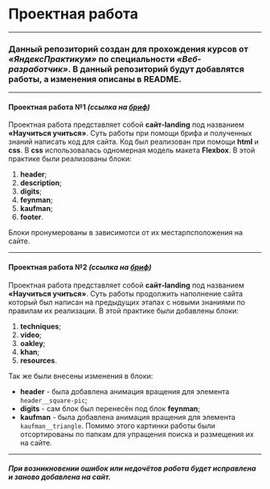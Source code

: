 # Проектная работа

------

### Данный репозиторий создан для прохождения курсов от _«ЯндексПрактикум»_ по специальности _«Веб-разработчик»_. В данный репозиторий будут добавлятся работы, а изменения описаны в README.

------

#### Проектная работа №1 _(ссылка на [бриф](https://code.s3.yandex.net/web-developer/project-1/sprint-1-brief.pdf))_
Проектная работа представляет собой __сайт-landing__ под названием __«Научиться учиться»__. Суть работы при помощи брифа и полученных знаний написать код для сайта.
Код был реализован при помощи __html__ и __css__. В __css__ использовалась одномерная модель макета __Flexbox__.
В этой практике были реализованы блоки:
1. __header__;
2. __description__;
3. __digits__;
4. __feynman__;
5. __kaufman__;
6. __footer__.

Блоки пронумерованы в зависимотси от их местарпсположения на сайте.

------

#### Проектная работа №2 _(ссылка на [бриф](https://code.s3.yandex.net/web-developer/project-1/sprint-2-brief.pdf))_
Проектная работа представляет собой __сайт-landing__ под названием __«Научиться учиться»__. Суть работы продолжить наполнение сайта который был написан на предыдущих этапах с новыми знаниями по правилам их реализации.
В этой практике были добавлены блоки:
1. __techniques__;
2. __video__;
3. __oakley__;
4. __khan__;
5. __resources__.

Так же были внесены изменения в блоки:
* __header__ - была добавлена анимация вращения для элемента ```header__square-pic```;
* __digits__ - сам блок был перенесён под блок __feynman__;
* __kaufman__ - была добавлена анимация вращения для элемента ```kaufman__triangle```.
Помимо этого картинки работы были отсортированы по папкам для упращения поиска и размещения их на сайте.

------

##### _При возникновении ошибок или недочётов работа будет исправлена и заново добавлена на сайт._